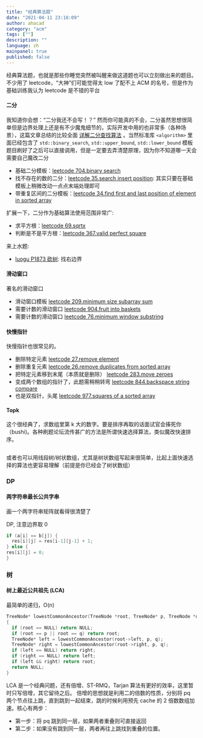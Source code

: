 ```yaml
---
title: "经典算法题"
date: "2021-04-11 23:18:09"
author: ahacad
category: "acm"
tags: [""]
description: ""
language: zh
mainpanel: true
published: false
---
```


经典算法题，也就是那些你睡觉突然被叫醒来做这道题也可以立刻做出来的题目。不少用了
leetcode，“大神”们可能觉得太 low 了配不上 ACM
的名号，但是作为基础训练我认为 leetcode 是不错的平台

#### 二分
我知道你会想：“二分我还不会写！？”
然而你可能真的不会，二分虽然思想很简单但是边界处理上还是有不少魔鬼细节的，实际开发中用的也非常多（各种场景），这篇文章总结的比较全面
[详解二分查找算法](https://www.cnblogs.com/kyoner/p/11080078.html)
。当然标准库 `<algorithm>` 里面已经包含了 `std::binary_search`, 
`std::upper_bound`, `std::lower_bound`
模板题目刷好了之后可以直接调用，但是一定要去弄清楚原理，因为你不知道哪一天会需要自己魔改二分



- 基础二分模板：[leetcode 704.binary search](http://localhost:8090/)
- 找不存在的数的二分：[leetcode 35.search insert position](https://leetcode-cn.com/problems/search-insert-position/): 其实只要在基础模板上稍微改动一点点末端处理即可
- 带重复区间的二分模板：[leetcode 34.find first and last position of element in sorted array](https://leetcode-cn.com/problems/find-first-and-last-position-of-element-in-sorted-array/)

扩展一下，二分作为基础算法使用范围非常广:
- 求平方根：[leetcode 69.sqrtx](https://leetcode-cn.com/problems/sqrtx/)
- 判断是不是平方根：[leetcode 367.valid perfect square](https://leetcode-cn.com/problems/valid-perfect-square/)

来上水题:
- [luogu P1873 砍树](https://www.luogu.com.cn/problem/P1873): 找右边界

#### 滑动窗口

著名的滑动窗口

- 滑动窗口模板 [leetcode 209.minimum size subarray sum](https://leetcode-cn.com/problems/minimum-size-subarray-sum/)
- 需要计数的滑动窗口 [leetcode 904.fruit into baskets](https://leetcode-cn.com/problems/fruit-into-baskets/submissions/)
- 需要计数的滑动窗口 [leetcode 76.minimum window substring](https://leetcode-cn.com/problems/fruit-into-baskets/submissions/)

#### 快慢指针 

快慢指针也很常见的。

- 删除特定元素 [leetcode 27.remove element](https://leetcode-cn.com/problems/remove-element/)
- 删除重复元素 [leetcode 26.remove duplicates from sorted array](https://leetcode-cn.com/problems/remove-duplicates-from-sorted-array/)
- 把特定元素移到末尾（本质就是删除） [leetcode 283.move zeroes](https://leetcode-cn.com/problems/move-zeroes/)
- 变成两个数组的指针了，此题需稍稍转弯 [leetcode 844.backspace string compare](https://leetcode-cn.com/problems/backspace-string-compare/)
- 也是双指针，头尾 [leetcode 977.squares of a sorted array](https://leetcode-cn.com/problems/squares-of-a-sorted-array/)

#### Topk

这个很经典了，求数组里第 k
大的数字。要是排序再取的话面试官会揍死你（bushi)。各种刷题论坛流传甚广的方法是所谓快速选择算法，类似魔改快速排序。

```cpp
```

或者也可以用线段树/树状数组，尤其是树状数组写起来很简单，比起上面快速选择的算法也更容易理解（前提是你已经会了树状数组）

### DP 
#### 两字符串最长公共字串 

画一个两字符串矩阵就看得很清楚了

DP,  注意边界取 0
```cpp
if (a[i] == b[j]) { 
  res[i][j] = res[i-1][j-1] + 1; 
} else { 
res[i][j] = 0;
}
```
### 树
#### 树上最近公共祖先 (LCA)

最简单的递归，O(n)

```cpp
TreeNode* lowestCommonAncestor(TreeNode *root, TreeNode* p, TreeNode *q)
{
  if (root == NULL) return NULL;
  if (root == p || root == q) return root;
  TreeNode* left = lowestCommonAncestor(root->left, p, q);
  TreeNode* right = lowestCommonAncestor(root->right, p, q);
  if (left == NULL) return right;
  if (right == NULL) return left;
  if (left && right) return root;
  return NULL;
}
```

LCA 是一个经典问题，还有倍增、ST-RMQ，Tarjan
算法有更好的效率，这里暂时只写倍增，其它留待之后。
倍增的思想就是利用二的倍数的性质，分别将 pq
两个节点往上跳，直到跳到一起结束，跳的时候利用预先 cache 的 2
倍数数组加速。核心有两步：
- 第一步：将 pq 跳到同一层，如果两者重叠则可直接返回
- 第二步：如果没有跳到同一层，两者再往上跳找到重叠的位置。


#### 
